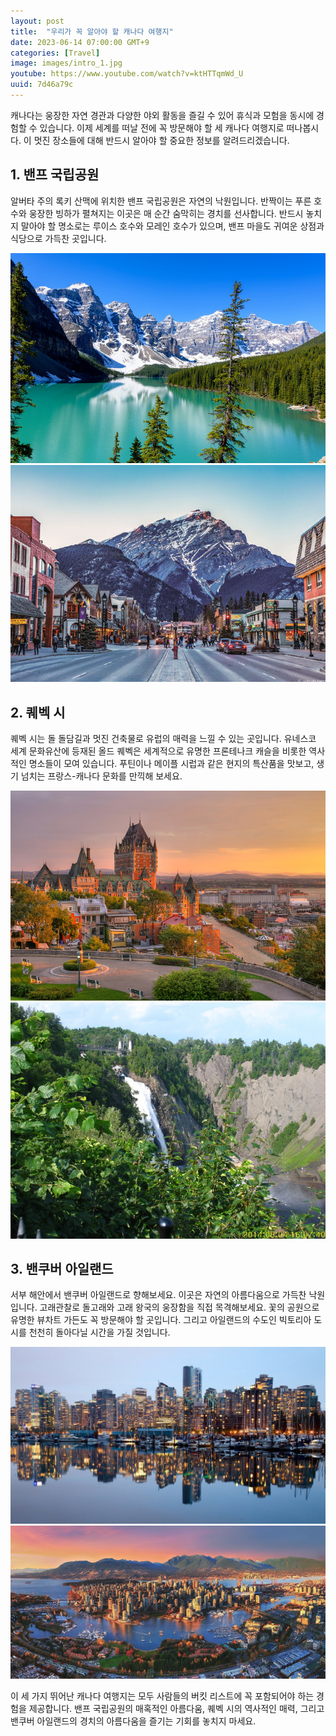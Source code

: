 ```yaml
---
layout: post
title:  "우리가 꼭 알아야 할 캐나다 여행지"
date: 2023-06-14 07:00:00 GMT+9
categories: [Travel]
image: images/intro_1.jpg
youtube: https://www.youtube.com/watch?v=ktHTTqmWd_U
uuid: 7d46a79c
---
```


캐나다는 웅장한 자연 경관과 다양한 야외 활동을 즐길 수 있어 휴식과 모험을 동시에 경험할 수 있습니다.
이제 세계를 떠날 전에 꼭 방문해야 할 세 캐나다 여행지로 떠나봅시다. 이 멋진 장소들에 대해 반드시 알아야 할 중요한 정보를 알려드리겠습니다.

## 1. 밴프 국립공원
알버타 주의 록키 산맥에 위치한 밴프 국립공원은 자연의 낙원입니다. 반짝이는 푸른 호수와 웅장한 빙하가 펼쳐지는 이곳은 매 순간 숨막히는 경치를 선사합니다. 반드시 놓치지 말아야 할 명소로는 루이스 호수와 모레인 호수가 있으며, 밴프 마을도 귀여운 상점과 식당으로 가득찬 곳입니다.

![1_1.jpg](images/1_1.jpg)
![1_2.jpg](images/1_2.jpg)

## 2. 퀘벡 시
퀘벡 시는 돌 돌담길과 멋진 건축물로 유럽의 매력을 느낄 수 있는 곳입니다. 유네스코 세계 문화유산에 등재된 올드 퀘벡은 세계적으로 유명한 프론테나크 캐슬을 비롯한 역사적인 명소들이 모여 있습니다. 푸틴이나 메이플 시럽과 같은 현지의 특산품을 맛보고, 생기 넘치는 프랑스-캐나다 문화를 만끽해 보세요.

![2_1.jpg](images/2_1.jpg)
![2_2.jpg](images/2_2.jpg)

## 3. 밴쿠버 아일랜드
서부 해안에서 밴쿠버 아일랜드로 향해보세요. 이곳은 자연의 아름다움으로 가득찬 낙원입니다. 고래관찰로 돌고래와 고래 왕국의 웅장함을 직접 목격해보세요. 꽃의 공원으로 유명한 뷰차트 가든도 꼭 방문해야 할 곳입니다. 그리고 아일랜드의 수도인 빅토리아 도시를 천천히 돌아다닐 시간을 가질 것입니다.

![3_1.jpg](images/3_1.jpg)
![3_2.png](images/3_2.png)

이 세 가지 뛰어난 캐나다 여행지는 모두 사람들의 버킷 리스트에 꼭 포함되어야 하는 경험을 제공합니다. 밴프 국립공원의 매혹적인 아름다움, 퀘벡 시의 역사적인 매력, 그리고 밴쿠버 아일랜드의 경치의 아름다움을 즐기는 기회를 놓치지 마세요.